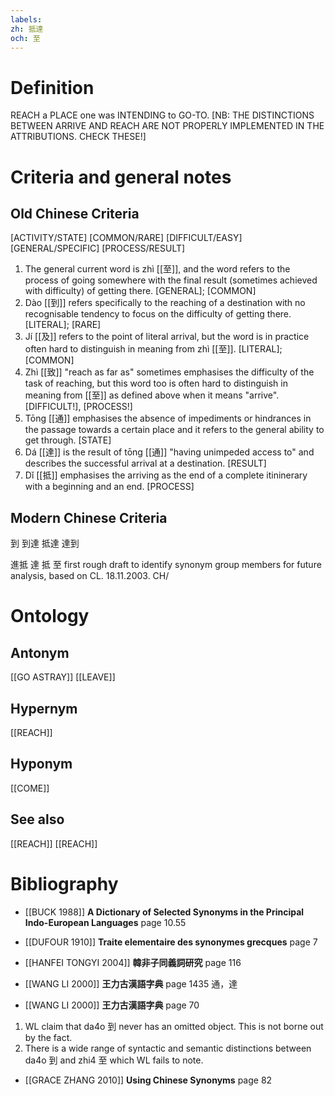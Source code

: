 ```yaml
---
labels: 
zh: 抵達
och: 至
---
```


# Definition
REACH a PLACE one was INTENDING to GO-TO. [NB: THE DISTINCTIONS BETWEEN ARRIVE AND REACH ARE NOT PROPERLY IMPLEMENTED IN THE ATTRIBUTIONS. CHECK THESE!]
# Criteria and general notes
## Old Chinese Criteria
[ACTIVITY/STATE]
[COMMON/RARE]
[DIFFICULT/EASY]
[GENERAL/SPECIFIC]
[PROCESS/RESULT]
1. The general current word is zhì [[至]], and the word refers to the process of going somewhere with the final result (sometimes achieved with difficulty) of getting there.
[GENERAL]; [COMMON]
2. Dào [[到]] refers specifically to the reaching of a destination with no recognisable tendency to focus on the difficulty of getting there.
[LITERAL]; [RARE]
3. Jí [[及]] refers to the point of literal arrival, but the word is in practice often hard to distinguish in meaning from zhì [[至]].
[LITERAL]; [COMMON]
4. Zhì [[致]] "reach as far as" sometimes emphasises the difficulty of the task of reaching, but this word too is often hard to distinguish in meaning from [[至]] as defined above when it means "arrive".
[DIFFICULT!], [PROCESS!]
5. Tōng [[通]] emphasises the absence of impediments or hindrances in the passage towards a certain place and it refers to the general ability to get through.
[STATE]
6. Dá [[達]] is the result of tōng [[通]] "having unimpeded access to" and describes the successful arrival at a destination.
[RESULT]
7. Dǐ [[抵]] emphasises the arriving as the end of a complete itininerary with a beginning and an end.
[PROCESS]
## Modern Chinese Criteria
到
到達
抵達
達到

進抵
達
抵
至
first rough draft to identify synonym group members for future analysis, based on CL. 18.11.2003. CH/
# Ontology

## Antonym
[[GO ASTRAY]]
[[LEAVE]]
## Hypernym
[[REACH]]
## Hyponym
[[COME]]
## See also
[[REACH]]
[[REACH]]
# Bibliography
- [[BUCK 1988]]
**A Dictionary of Selected Synonyms in the Principal Indo-European Languages** page 10.55

- [[DUFOUR 1910]]
**Traite elementaire des synonymes grecques** page 7

- [[HANFEI TONGYI 2004]]
**韓非子同義詞研究** page 116

- [[WANG LI 2000]]
**王力古漢語字典** page 1435
通，達
- [[WANG LI 2000]]
**王力古漢語字典** page 70
1. WL claim that da4o 到 never has an omitted object. This is not borne out by the fact.
2. There is a wide range of syntactic and semantic distinctions between da4o 到 and zhi4 至 which WL fails to note.
- [[GRACE ZHANG 2010]]
**Using Chinese Synonyms** page 82
